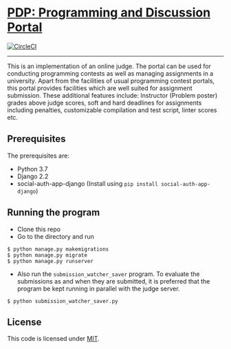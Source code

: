 # [PDP: Programming and Discussion Portal](https://github.com/vbsinha/pdp-judge)

[![CircleCI](https://circleci.com/gh/vbsinha/pdp-judge.svg?style=svg&circle-token=779cf1772a65883845be7ded61285e17a63141de)](https://circleci.com/gh/vbsinha/pdp-judge)

---
This is an implementation of an online judge. 
The portal can be used for conducting programming contests as well as managing assignments in a university.
Apart from the facilities of usual programming contest portals, this portal provides facilities which are well suited for assignment submission. 
These additional features include: Instructor (Problem poster) grades above judge scores, soft and hard deadlines for assignments including penalties, customizable compilation and test script, linter scores etc.

## Prerequisites

The prerequisites are:
* Python 3.7
* Django 2.2
* social-auth-app-django (Install using ```pip install social-auth-app-django```)

## Running the program

* Clone this repo
* Go to the directory and run
```
$ python manage.py makemigrations
$ python manage.py migrate
$ python manage.py runserver
```
* Also run the `submission_watcher_saver` program. 
To evaluate the submissions as and when they are submitted, it is preferred that the program be kept running in parallel with the judge server.
```
$ python submission_watcher_saver.py
```

## License

This code is licensed under [MIT](LICENSE).
